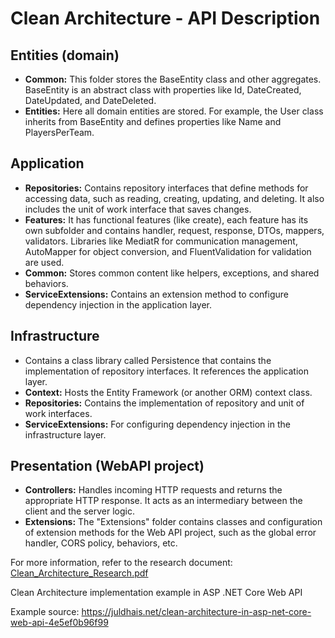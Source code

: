 # Clean Architecture - API Description

## Entities (domain)

- **Common:** This folder stores the BaseEntity class and other aggregates. BaseEntity is an abstract class with properties like Id, DateCreated, DateUpdated, and DateDeleted.
- **Entities:** Here all domain entities are stored. For example, the User class inherits from BaseEntity and defines properties like Name and PlayersPerTeam.

## Application

- **Repositories:** Contains repository interfaces that define methods for accessing data, such as reading, creating, updating, and deleting. It also includes the unit of work interface that saves changes.
- **Features:** It has functional features (like create), each feature has its own subfolder and contains handler, request, response, DTOs, mappers, validators. Libraries like MediatR for communication management, AutoMapper for object conversion, and FluentValidation for validation are used.
- **Common:** Stores common content like helpers, exceptions, and shared behaviors.
- **ServiceExtensions:** Contains an extension method to configure dependency injection in the application layer.

## Infrastructure

- Contains a class library called Persistence that contains the implementation of repository interfaces. It references the application layer.
- **Context:** Hosts the Entity Framework (or another ORM) context class.
- **Repositories:** Contains the implementation of repository and unit of work interfaces.
- **ServiceExtensions:** For configuring dependency injection in the infrastructure layer.

## Presentation (WebAPI project)

- **Controllers:** Handles incoming HTTP requests and returns the appropriate HTTP response. It acts as an intermediary between the client and the server logic.
- **Extensions:** The "Extensions" folder contains classes and configuration of extension methods for the Web API project, such as the global error handler, CORS policy, behaviors, etc.

For more information, refer to the research document: [Clean_Architecture_Research.pdf](Clean_Architecture_Research.pdf)

Clean Architecture implementation example in ASP .NET Core Web API

Example source: <https://juldhais.net/clean-architecture-in-asp-net-core-web-api-4e5ef0b96f99>
